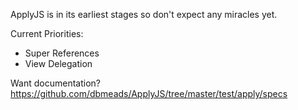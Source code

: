 ApplyJS is in its earliest stages so don't expect any miracles yet.

Current Priorities:

- Super References
- View Delegation

Want documentation? https://github.com/dbmeads/ApplyJS/tree/master/test/apply/specs
